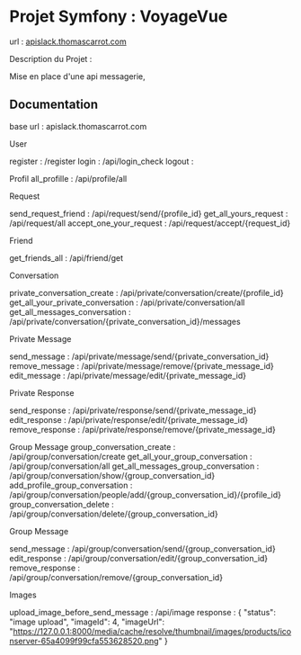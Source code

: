 <h1><strong>Projet Symfony : VoyageVue</strong></h1>

url : <a href="apislack.thomascarrot.com">apislack.thomascarrot.com</a>

Description du Projet :

Mise en place d'une api messagerie, 



<h2><strong>Documentation</strong></h2>

base url : apislack.thomascarrot.com

User

register : /register
login    : /api/login_check
logout   : 


Profil 
all_profille : /api/profile/all


Request 

send_request_friend     : /api/request/send/{profile_id}
get_all_yours_request   : /api/request/all
accept_one_your_request : /api/request/accept/{request_id}


Friend

get_friends_all : /api/friend/get


Conversation

private_conversation_create       : /api/private/conversation/create/{profile_id}
get_all_your_private_conversation : /api/private/conversation/all
get_all_messages_conversation     : /api/private/conversation/{private_conversation_id}/messages


Private Message

send_message   : /api/private/message/send/{private_conversation_id}
remove_message : /api/private/message/remove/{private_message_id}
edit_message   : /api/private/message/edit/{private_message_id}


Private Response

send_response   : /api/private/response/send/{private_message_id}
edit_response   : /api/private/response/edit/{private_message_id}
remove_response : /api/private/response/remove/{private_message_id}

Group Message
group_conversation_create           : /api/group/conversation/create
get_all_your_group_conversation     : /api/group/conversation/all
get_all_messages_group_conversation : /api/group/conversation/show/{group_conversation_id}
add_profile_group_conversation      : /api/group/conversation/people/add/{group_conversation_id}/{profile_id}
group_conversation_delete           : /api/group/conversation/delete/{group_conversation_id}


Group Message

send_message    : /api/group/conversation/send/{group_conversation_id}
edit_response   : /api/group/conversation/edit/{group_conversation_id}
remove_response : /api/group/conversation/remove/{group_conversation_id}


Images

upload_image_before_send_message : /api/image
response : 
{
    "status": "image upload",
    "imageId": 4,
    "imageUrl": "https://127.0.0.1:8000/media/cache/resolve/thumbnail/images/products/iconserver-65a4099f99cfa553628520.png"
}
